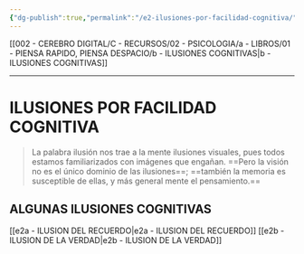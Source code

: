 ```yaml
---
{"dg-publish":true,"permalink":"/e2-ilusiones-por-facilidad-cognitiva/"}
---
```


[[002 - CEREBRO DIGITAL/C - RECURSOS/02 - PSICOLOGIA/a - LIBROS/01 - PIENSA RAPIDO, PIENSA DESPACIO/b - ILUSIONES COGNITIVAS\|b - ILUSIONES COGNITIVAS]]

---
# ILUSIONES POR FACILIDAD COGNITIVA
>La palabra ilusión nos trae a la mente ilusiones visuales, pues todos estamos familiarizados con imágenes que engañan. ==Pero la visión no es el único dominio de las ilusiones==; ==también la memoria es susceptible de ellas, y más general mente el pensamiento.==

## ALGUNAS ILUSIONES COGNITIVAS
[[e2a - ILUSION DEL RECUERDO\|e2a - ILUSION DEL RECUERDO]]
[[e2b - ILUSION DE LA VERDAD\|e2b - ILUSION DE LA VERDAD]]
